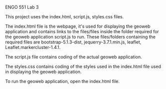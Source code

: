 ENGO 551 Lab 3 

This project uses the index.html, script.js, styles.css files.

The index.html file is the webpage, it's used for displaying the geoweb application and contains links to the files/files inside the folder required for the geoweb application script.js to run. These files/folders containing the required files are bootstrap-5.1.3-dist, jequerry-3.7.1.min.js, leaflet, Leaflet.markercluster-1.4.1.

The script.js file contains coding of the actual geoweb application. 

The styles.css contains coding of the styles used in the index.html file used in displaying the geoweb application. 

To run the geoweb application, open the index.html file.
 

